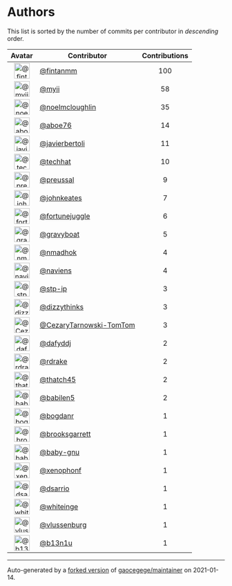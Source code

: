 # Authors

This list is sorted by the number of commits per contributor in _descending_ order.

Avatar|Contributor|Contributions
:-:|---|:-:
<img class='float-left rounded-1' src='https://avatars0.githubusercontent.com/u/1194646?v=4' width='36' height='36' alt='@fintanmm'>|[@fintanmm](https://github.com/fintanmm)|100
<img class='float-left rounded-1' src='https://avatars2.githubusercontent.com/u/10231489?v=4' width='36' height='36' alt='@myii'>|[@myii](https://github.com/myii)|58
<img class='float-left rounded-1' src='https://avatars1.githubusercontent.com/u/13322818?v=4' width='36' height='36' alt='@noelmcloughlin'>|[@noelmcloughlin](https://github.com/noelmcloughlin)|35
<img class='float-left rounded-1' src='https://avatars0.githubusercontent.com/u/1800660?v=4' width='36' height='36' alt='@aboe76'>|[@aboe76](https://github.com/aboe76)|14
<img class='float-left rounded-1' src='https://avatars2.githubusercontent.com/u/242396?v=4' width='36' height='36' alt='@javierbertoli'>|[@javierbertoli](https://github.com/javierbertoli)|11
<img class='float-left rounded-1' src='https://avatars1.githubusercontent.com/u/287147?v=4' width='36' height='36' alt='@techhat'>|[@techhat](https://github.com/techhat)|10
<img class='float-left rounded-1' src='https://avatars1.githubusercontent.com/u/26431172?v=4' width='36' height='36' alt='@preussal'>|[@preussal](https://github.com/preussal)|9
<img class='float-left rounded-1' src='https://avatars3.githubusercontent.com/u/5306980?v=4' width='36' height='36' alt='@johnkeates'>|[@johnkeates](https://github.com/johnkeates)|7
<img class='float-left rounded-1' src='https://avatars0.githubusercontent.com/u/8399114?v=4' width='36' height='36' alt='@fortunejuggle'>|[@fortunejuggle](https://github.com/fortunejuggle)|6
<img class='float-left rounded-1' src='https://avatars2.githubusercontent.com/u/1396878?v=4' width='36' height='36' alt='@gravyboat'>|[@gravyboat](https://github.com/gravyboat)|5
<img class='float-left rounded-1' src='https://avatars0.githubusercontent.com/u/3374962?v=4' width='36' height='36' alt='@nmadhok'>|[@nmadhok](https://github.com/nmadhok)|4
<img class='float-left rounded-1' src='https://avatars0.githubusercontent.com/u/1442643?v=4' width='36' height='36' alt='@naviens'>|[@naviens](https://github.com/naviens)|4
<img class='float-left rounded-1' src='https://avatars2.githubusercontent.com/u/3768412?v=4' width='36' height='36' alt='@stp-ip'>|[@stp-ip](https://github.com/stp-ip)|3
<img class='float-left rounded-1' src='https://avatars1.githubusercontent.com/u/1260183?v=4' width='36' height='36' alt='@dizzythinks'>|[@dizzythinks](https://github.com/dizzythinks)|3
<img class='float-left rounded-1' src='https://avatars3.githubusercontent.com/u/73339102?v=4' width='36' height='36' alt='@CezaryTarnowski-TomTom'>|[@CezaryTarnowski-TomTom](https://github.com/CezaryTarnowski-TomTom)|3
<img class='float-left rounded-1' src='https://avatars2.githubusercontent.com/u/4195158?v=4' width='36' height='36' alt='@dafyddj'>|[@dafyddj](https://github.com/dafyddj)|2
<img class='float-left rounded-1' src='https://avatars1.githubusercontent.com/u/101562?v=4' width='36' height='36' alt='@rdrake'>|[@rdrake](https://github.com/rdrake)|2
<img class='float-left rounded-1' src='https://avatars0.githubusercontent.com/u/507599?v=4' width='36' height='36' alt='@thatch45'>|[@thatch45](https://github.com/thatch45)|2
<img class='float-left rounded-1' src='https://avatars1.githubusercontent.com/u/117961?v=4' width='36' height='36' alt='@babilen5'>|[@babilen5](https://github.com/babilen5)|2
<img class='float-left rounded-1' src='https://avatars2.githubusercontent.com/u/1079875?v=4' width='36' height='36' alt='@bogdanr'>|[@bogdanr](https://github.com/bogdanr)|1
<img class='float-left rounded-1' src='https://avatars0.githubusercontent.com/u/158907?v=4' width='36' height='36' alt='@brooksgarrett'>|[@brooksgarrett](https://github.com/brooksgarrett)|1
<img class='float-left rounded-1' src='https://avatars0.githubusercontent.com/u/1233212?v=4' width='36' height='36' alt='@baby-gnu'>|[@baby-gnu](https://github.com/baby-gnu)|1
<img class='float-left rounded-1' src='https://avatars0.githubusercontent.com/u/7139195?v=4' width='36' height='36' alt='@xenophonf'>|[@xenophonf](https://github.com/xenophonf)|1
<img class='float-left rounded-1' src='https://avatars1.githubusercontent.com/u/9591047?v=4' width='36' height='36' alt='@dsarrio'>|[@dsarrio](https://github.com/dsarrio)|1
<img class='float-left rounded-1' src='https://avatars2.githubusercontent.com/u/91293?v=4' width='36' height='36' alt='@whiteinge'>|[@whiteinge](https://github.com/whiteinge)|1
<img class='float-left rounded-1' src='https://avatars3.githubusercontent.com/u/726645?v=4' width='36' height='36' alt='@vlussenburg'>|[@vlussenburg](https://github.com/vlussenburg)|1
<img class='float-left rounded-1' src='https://avatars3.githubusercontent.com/u/4817920?v=4' width='36' height='36' alt='@b13n1u'>|[@b13n1u](https://github.com/b13n1u)|1

---

Auto-generated by a [forked version](https://github.com/myii/maintainer) of [gaocegege/maintainer](https://github.com/gaocegege/maintainer) on 2021-01-14.
